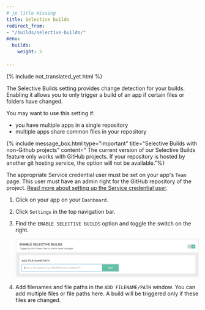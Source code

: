 ```yaml
---
# jp title missing
title: Selective builds
redirect_from:
- "/builds/selective-builds/"
menu:
  builds:
    weight: 5

---
```


{% include not_translated_yet.html %}

The Selective Builds setting provides change detection for your builds. Enabling it allows you to only trigger a build of an app if certain files or folders have changed.

You may want to use this setting if:

* you have multiple apps in a single repository
* multiple apps share common files in your repository

{% include message_box.html type="important" title="Selective Builds with non-Github projects" content=" The current version of our Selective Builds feature only works with GitHub projects. If your repository is hosted by another git hosting service, the option will not be available."%} 

The appropriate Service credential user must be set on your app's `Team` page. This user must have an admin right for the GitHub repository of the project. [Read more about setting up the Service credential user](/troubleshooting/github-pull-request-status-troubleshooting/#make-sure-to-select-a-service-credential-user-who-has-a-connected-github-account).

1. Click on your app on your `Dashboard`.
2. Click `Settings` in the top navigation bar.
3. Find the `ENABLE SELECTIVE BUILDS` option and toggle the switch on the right.

   ![Selective Builds](/img/getting-started/selective-builds.png)
4. Add filenames and file paths in the `ADD FILENAME/PATH` window. You can add multiple files or file paths here. A build will be triggered only if these files are changed.
